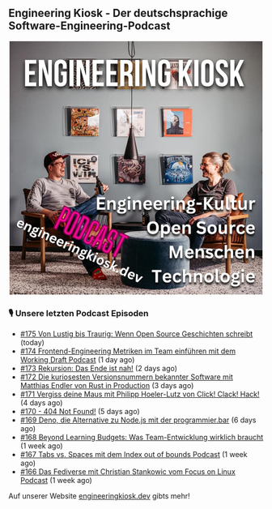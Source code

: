 ## Engineering Kiosk - Der deutschsprachige Software-Engineering-Podcast

<p align="center">
  <img width="500" height="500" src="https://github.com/EngineeringKiosk/.github/blob/main/images/podcast_square.jpg" alt="Engineering Kiosk Podcast" title="Engineering Kiosk Podcast">
</p>

### 🎙️ Unsere letzten Podcast Episoden


- [#175 Von Lustig bis Traurig: Wenn Open Source Geschichten schreibt](https://engineeringkiosk.dev) (today)
- [#174 Frontend-Engineering Metriken im Team einführen mit dem Working Draft Podcast](https://engineeringkiosk.dev) (1 day ago)
- [#173 Rekursion: Das Ende ist nah!](https://engineeringkiosk.dev) (2 days ago)
- [#172 Die kuriosesten Versionsnummern bekannter Software mit Matthias Endler von Rust in Production](https://engineeringkiosk.dev) (3 days ago)
- [#171 Vergiss deine Maus mit Philipp Hoeler-Lutz von Click! Clack! Hack!](https://engineeringkiosk.dev) (4 days ago)
- [#170 - 404 Not Found!](https://engineeringkiosk.dev) (5 days ago)
- [#169 Deno, die Alternative zu Node.js mit der programmier.bar](https://engineeringkiosk.dev) (6 days ago)
- [#168 Beyond Learning Budgets: Was Team-Entwicklung wirklich braucht](https://engineeringkiosk.dev) (1 week ago)
- [#167 Tabs vs. Spaces mit dem Index out of bounds Podcast](https://engineeringkiosk.dev) (1 week ago)
- [#166 Das Fediverse mit Christian Stankowic vom Focus on Linux Podcast](https://engineeringkiosk.dev) (1 week ago)

Auf unserer Website [engineeringkiosk.dev](https://engineeringkiosk.dev/) gibts mehr!
